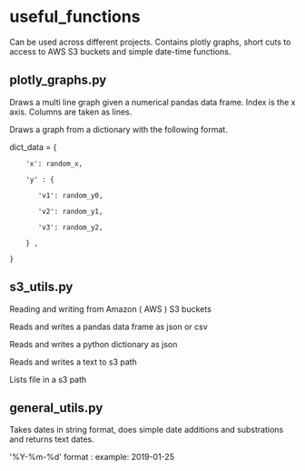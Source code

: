 # useful_functions
Can be used across different projects.
Contains plotly graphs, short cuts to access to AWS S3 buckets and simple date-time functions.

## plotly_graphs.py
Draws a multi line graph given a numerical pandas data frame. Index is the x axis. Columns are taken as lines. 

Draws a graph from a dictionary with the following format.

dict_data = {

        'x': random_x,
        
        'y' : {
        
           'v1': random_y0,
           
           'v2': random_y1,
           
           'v3': random_y2,
           
        } ,
        
    }

## s3_utils.py
Reading and writing from Amazon ( AWS ) S3 buckets


Reads and writes a pandas data frame as json or csv

Reads and writes a python dictionary as json 

Reads and writes a text to s3 path

Lists file in a s3 path

## general_utils.py
Takes dates in string format, does simple date additions and substrations and returns text dates.

'%Y-%m-%d'  format : example: 2019-01-25 



